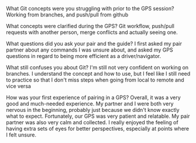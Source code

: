 What Git concepts were you struggling with prior to the GPS session?
Working from branches, and push/pull from github

What concepts were clarified during the GPS?
Git workflow, push/pull requests with another person, merge conflicts and actually seeing one.

What questions did you ask your pair and the guide?
I first asked my pair partner about any commands I was unsure about, and asked my GPS questions in regard to being more efficient as a driver/navigator.

What still confuses you about Git?
I'm still not very confident on working on branches. I understand the concept and how to use, but I feel like I still need to practice so that I don't miss steps when going from local to remote and vice versa

How was your first experience of pairing in a GPS?
Overall, it was a very good and much-needed experience. My partner and I were both very nervous in the beginning, probably just because we didn't know exactly what to expect. Fortunately, our GPS was very patient and relatable. My pair partner was also very calm and collected. I really enjoyed the feeling of having extra sets of eyes for better perspectives, especially at points where I felt unsure.
